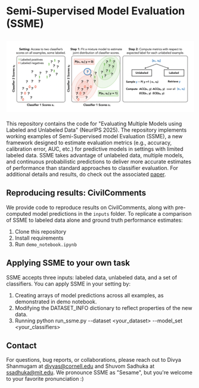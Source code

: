#  Semi-Supervised Model Evaluation (SSME)

![SSME Diagram](./explainer.png)
---

This repository contains the code for "Evaluating Multiple Models using Labeled and Unlabeled Data" (NeurIPS 2025). The repository implements working examples of Semi-Supervised model Evaluation (SSME), a new framework designed to estimate evaluation metrics (e.g., accuracy, calibration error, AUC, etc.) for predictive models in settings with limited labeled data.
SSME takes advantage of unlabeled data, multiple models, and continuous probabilistic predictions to deliver more accurate estimates of performance
than standard approaches to classifier evaluation. For additional details and results, do check out the associated [paper](https://arxiv.org/abs/2501.11866).

## Reproducing results: CivilComments

We provide code to reproduce results on CivilComments, along with pre-computed model predictions in the `inputs` folder. To replicate a comparison of SSME to labeled data alone and ground truth performance estimates: 

1. Clone this repository
2. Install requirements 
3. Run `demo_notebook.ipynb`

## Applying SSME to your own task 

SSME accepts three inputs: labeled data, unlabeled data, and a set of classifiers. You can apply SSME in your setting by:

1. Creating arrays of model predictions across all examples, as demonstrated in demo notebook.
2. Modifying the DATASET_INFO dictionary to reflect properties of the new data.
3. Running python run_ssme.py --dataset <your_dataset> --model_set <your_classifiers> 

## Contact

For questions, bug reports, or collaborations, please reach out to Divya Shanmugam at [divyas@cornell.edu](mailto:divyas@cornell.edu) and Shuvom Sadhuka at [ssadhuka@mit.edu](mailto:ssadhuka@mit.edu). We pronounce SSME as "Sesame", but you're welcome to your favorite pronunciation :) 
